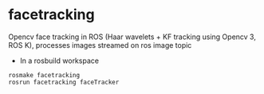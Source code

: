 # facetracking
Opencv face tracking in ROS (Haar wavelets + KF tracking using Opencv 3, ROS K), processes images streamed on ros image topic

* In a rosbuild workspace
```
rosmake facetracking
rosrun facetracking faceTracker
```
